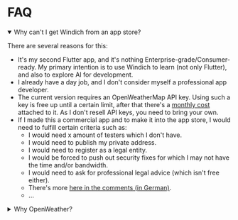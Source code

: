 # FAQ

<details open>
<summary>Why can't I get Windich from an app store?</summary>

There are several reasons for this:
- It's my second Flutter app, and it's nothing Enterprise-grade/Consumer-ready. My primary intention is to use Windich to learn (not only Flutter), and also to explore AI for development.
- I already have a day job, and I don't consider myself a professional app developer.
- The current version requires an OpenWeatherMap API key. Using such a key is free up until a certain limit, after that there's a [monthly cost](https://mapsplatform.google.com/pricing/) attached to it. As I don't resell API keys, you need to bring your own.
- If I made this a commercial app and to make it into the app store, I would need to fulfill certain criteria such as:
  - I would need x amount of testers which I don't have.
  - I would need to publish my private address.
  - I would need to register as a legal entity.
  - I would be forced to push out security fixes for which I may not have the time and/or bandwidth.
  - I would need to ask for professional legal advice (which isn't free either).
  - There's more [here in the comments (in German)](https://forum.golem.de/kommentare/sonstiges/navigations-app-fuer-nahverkehr-google-schmeisst-oeffi-aus-dem-play-store/die-tristesse-der-app-stores/181784,7107118,7107873,read.html).
  - ...

</details>

<details>
<summary>Why OpenWeather?</summary>

It's fast, it's free for up to 1000 calls a day (at the time of writing), it's easy to use. Nothing more to it.
</details>
